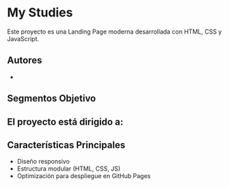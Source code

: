 # My Studies

Este proyecto es una Landing Page moderna desarrollada con HTML, CSS y JavaScript.

## Autores
- 

## Segmentos Objetivo
El proyecto está dirigido a:
- 

## Características Principales
- Diseño responsivo
- Estructura modular (HTML, CSS, JS)
- Optimización para despliegue en GitHub Pages
